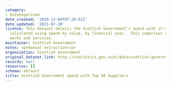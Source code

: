 ```yaml
---
category:
- Uncategorised
date_created: '2020-12-04T07:20:01Z'
date_updated: '2021-07-20'
license: This dataset details the Scottish Government's spend with it's top 50 suppliers,
  calculated using spend by value, by financial year.  This comprises spend on goods,
  works and services.
maintainer: Scottish Government
notes: <p>manual extraction</p>
organization: Scottish Government
original_dataset_link: http://statistics.gov.scot/data/scottish-government-spend-with-top-50-suppliers
records: null
resources: []
schema: default
title: Scottish Government Spend with Top 50 Suppliers
---
```


